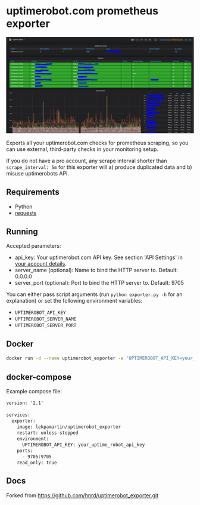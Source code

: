 # uptimerobot.com prometheus exporter 

![Grafana Dashboard](dashboards/dashboard.PNG?raw=true "Grafana Dashboard")

Exports all your uptimerobot.com checks for prometheus scraping,
so you can use external, third-party checks in your monitoring setup.

If you do not have a pro account, any scrape interval shorter than
`scrape_interval: 5m` for this exporter will a) produce duplicated data
and b) misuse uptimerobots API.

## Requirements

* Python
* [requests](http://www.python-requests.org/en/master/)

## Running

Accepted parameters:

* api_key: Your uptimerobot.com API key. See section 'API Settings' in [your account details](https://uptimerobot.com/dashboard#mySettings).
* server_name (optional): Name to bind the HTTP server to. Default: 0.0.0.0
* server_port (optional): Port to bind the HTTP server to. Default: 9705

You can either pass script arguments (run `python exporter.py -h` for an explanation)
or set the following environment variables:

* `UPTIMEROBOT_API_KEY`
* `UPTIMEROBOT_SERVER_NAME`
* `UPTIMEROBOT_SERVER_PORT`

## Docker

```bash
docker run -d --name uptimerobot_exporter -e 'UPTIMEROBOT_API_KEY=your_uptime_robot_api_key' -p 9705:9705 --read-only lekpamartin/uptimerobot_exporter
```

## docker-compose

Example compose file:

    version: '2.1'
    
    services:
      exporter:
        image: lekpamartin/uptimerobot_exporter
        restart: unless-stopped
        environment:
          UPTIMEROBOT_API_KEY: your_uptime_robot_api_key
        ports:
          - 9705:9705
        read_only: true


## Docs
Forked from https://github.com/hnrd/uptimerobot_exporter.git
